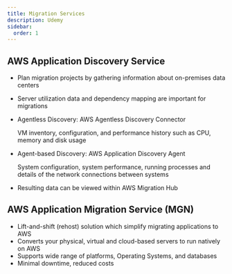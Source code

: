 ```yaml
---
title: Migration Services
description: Udemy
sidebar:
  order: 1
---
```


## AWS Application Discovery Service

- Plan migration projects by gathering information about on-premises data centers
- Server utilization data and dependency mapping are important for migrations

- Agentless Discovery: AWS Agentless Discovery Connector

  VM inventory, configuration, and performance history such as CPU, memory and disk usage

- Agent-based Discovery: AWS Application Discovery Agent

  System configuration, system performance, running processes and details of the network connections between systems

- Resulting data can be viewed within AWS Migration Hub

## AWS Application Migration Service (MGN)

- Lift-and-shift (rehost) solution which simplify migrating applications to AWS
- Converts your physical, virtual and cloud-based servers to run natively on AWS
- Supports wide range of platforms, Operating Systems, and databases
- Minimal downtime, reduced costs

